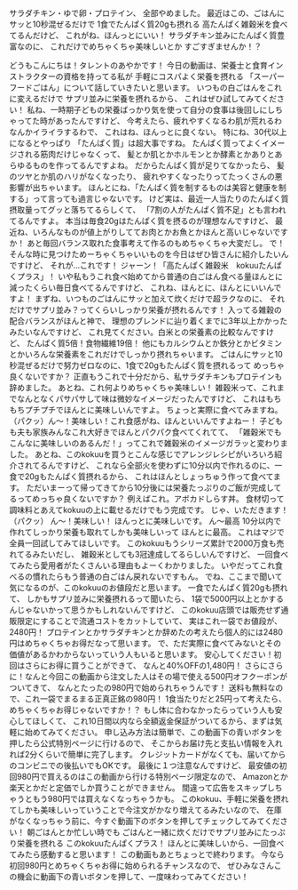 サラダチキン・ゆで卵・プロテイン、
全部やめました。
最近はこの、ごはんにサッと10秒混ぜるだけで
1食でたんぱく質20gも摂れる
高たんぱく雑穀米を食べてるんだけど、
これがね、ほんっとにいい！
サラダチキン並みにたんぱく質豊富なのに、
これだけでめちゃくちゃ美味しいとか
すごすぎませんか！？

どうもこんにちは！タレントのあやかです！
今日の動画は、栄養士と食育インストラクターの資格を持ってる私が
手軽にコスパよく栄養を摂れる
「スーパーフードごはん」について話していきたいと思います。
いつもの白ごはんをこれに変えるだけで
サプリ並みに栄養を摂れるから、
これはぜひ試してみてください！
私ね、一時期子どもの栄養ばっかり気を使って自分の食事は後回しにしちゃってた時があったんですけど、
今考えたら、疲れやすくなるわ肌が荒れるわなんかイライラするわで、
これはね、ほんっとに良くない。
特にね、30代以上になるとやっぱり
「たんぱく質」は超大事ですね。
たんぱく質ってよくイメージされる筋肉だけじゃなくって、
髪とか肌とかホルモンとか酵素とかありとあらゆるものを作ってるんですよね。
だからたんぱく質が足りてなかったら、
髪のツヤとか肌のハリがなくなったり、
疲れやすくなったりってたっくさんの悪影響が出ちゃいます。
ほんとにね、「たんぱく質を制するものは美容と健康を制する」って言っても過言じゃないです。
けど実は、最近一人当たりのたんぱく質摂取量ってグッと落ちてるらしくて、
「7割の人がたんぱく質不足」とも言われてるんですよ。
本当は毎食20gはたんぱく質を摂るのが理想なんですけど、
最近ね、いろんなものが値上がりしててお肉とかお魚とかほんと高いじゃないですか！
あと毎回バランス取れた食事考えて作るのもめちゃくちゃ大変だし。
で！そんな時に見つけためーちゃくちゃいいものを今日はぜひ皆さんに紹介したいんですけど、
それが…これです！
ジャーン！「高たんぱく雑穀米　kokuuたんぱくプラス」！
いや私もうこれ食べ始めてから普通の白ごはん食べる量ほんとに減ったくらい毎日食べてるんですけど、
これね、ほんとに、ほんとにいいんですよ！
まずね、いつものごはんにサッと加えて炊くだけで超ラクなのに、
それだけでサプリ並み？ってくらいしっかり栄養が摂れるんです！
入ってる雑穀の配合バランスがほんと神で、
理想のブレンドに辿り着くまでに3年以上かかったみたいなんですけど、
これ見てください。白米との栄養素の比較なんですけど、
たんぱく質5倍！食物繊維19倍！
他にもカルシウムとか鉄分とかビタミンとかいろんな栄養素をこれだけでしっかり摂れちゃいます。
ごはんにサッと10秒混ぜるだけで努力ゼロなのに、1食で20gもたんぱく質を摂れるって
めっちゃ良くないですか？
正直もうこれで十分だから、私サラダチキンもプロテインも辞めました。
あとね、これ何よりめちゃくちゃ美味しい！
雑穀米って、これまでなんとなくパサパサして味は微妙なイメージだったんですけど、
これはもちもちプチプチでほんとに美味しいんですよ。
ちょっと実際に食べてみますね。
（パクッ）ん〜！美味しい！これ食感がね、ほんといいんですよねー！
子どもも夫も家族みんなこれ大好きでほんとパクパク食べてくれてて、
「雑穀米でもこんなに美味しいのあるんだ！」ってこれで雑穀米のイメージガラッと変わりました。
あとね、このkokuuを買うとこんな感じでアレンジレシピがいろいろ紹介されてるんですけど、
これなら全部火を使わずに10分以内で作れるのに、一食で20gもたんぱく質摂れるから、
これはほんとしょっちゅう作って食べてます。
ただいまーって帰ってきてから10分後には栄養たっぷりのご飯が完成してるってめっちゃ良くないですか？
例えばこれ。アボカドしらす丼。
食材切って調味料とあえてkokuuの上に載せるだけでもう完成です。
じゃ、いただきます！
（パクッ）
ん〜！美味しい！
ほんっとに美味しいです。
ん〜最高
10分以内で作れてしっかり栄養も取れてしかも美味しいって
ほんとに最高。
これはマジで全員一回試してみてほしいです。
このkokuuもうシリーズ累計で2000万食も売れてるみたいだし、
雑穀米としても3冠達成してるらしいんですけど、
一回食べてみたら愛用者がたくさんいる理由もよーくわかりました。
いやだってこれ食べるの慣れたらもう普通の白ごはん戻れないですもん。
でね、ここまで聞いて気になるのが、このkokuuのお値段だと思います。
一食でたんぱく質20gも摂れて、
しかもサプリ並みに栄養摂れるって聞いたら、
1袋で5000円以上とかするんじゃないかって思うかもしれないんですけど、
このkokuu店頭では販売せず通販限定にすることで流通コストをカットしていて、
実はこれ一袋でお値段が、2480円！
プロテインとかサラダチキンとか辞めたの考えたら個人的には2480円はめちゃくちゃお得だなって思います。
で、ただ実際に食べてみないとその価値があるかわからないっていう人もいると思います。
安心してください！初回はさらにお得に買うことができて、
なんと40%OFFの1,480円！
さらにさらに！なんと今回この動画から注文した人はその場で使える500円オフクーポンがついてきて、
なんとたったの980円で始められちゃうんです！
送料も無料なので、これ一袋でまるまる正真正銘の980円！
1食当たりだと25円って考えたら、
めちゃくちゃお得じゃないですか！？
もし体に合わなかったらっていう人も安心してほしくて、
これ10日間以内なら全額返金保証がついてるから、まずは気軽に始めてみてください。
申し込み方法は簡単で、この動画下の青いボタンを押したら公式特別ページに行けるので、
そこからお届け先と支払い情報を入れれば2分くらいで簡単に完了します。
クレジットカードがなくても、届いてからのコンビニでの後払いでもOKです。
最後に１つ注意なんですけど、
最安値の初回980円で買えるのはこの動画から行ける特別ページ限定なので、
Amazonとか楽天とかだと定価でしか買うことができません。
間違って広告をスキップしちゃうともう980円では買えなくなっちゃうかも。
このkokuu、手軽に栄養を摂れてしかも美味しいっていうことで今注文がかなり増えてるみたいなので、
在庫がなくなっちゃう前に、今すぐ動画下のボタンを押してチェックしてみてください！
朝ごはんとか忙しい時でも
ごはんと一緒に炊くだけでサプリ並みにたっぷり栄養を摂れる
このkokuuたんぱくプラス！
ほんとに美味しいから、一回食べてみたら感動すると思います！
この動画もあとちょっとで終わります。
今なら初回980円とめちゃくちゃお得に始められるチャンスなので、
ぜひみなさんこの機会に動画下の青いボタンを押して、一度味わってみてください！